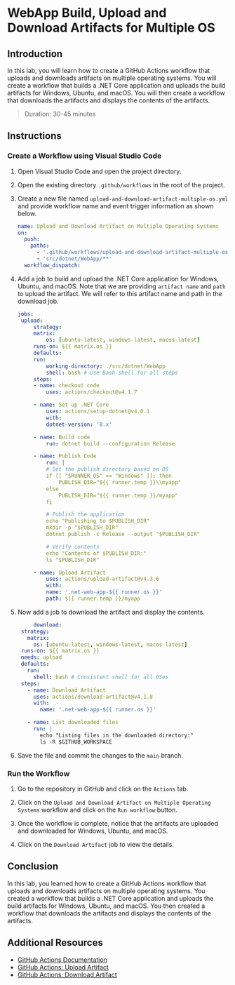 # WebApp Build, Upload and Download Artifacts for Multiple OS

## Introduction

In this lab, you will learn how to create a GitHub Actions workflow that uploads and downloads artifacts on multiple operating systems. You will create a workflow that builds a .NET Core application and uploads the build artifacts for Windows, Ubuntu, and macOS. You will then create a workflow that downloads the artifacts and displays the contents of the artifacts.

> Duration: 30-45 minutes

## Instructions

### Create a Workflow using Visual Studio Code

1. Open Visual Studio Code and open the project directory.

2. Open the existing directory `.github/workflows` in the root of the project.

3. Create a new file named `upload-and-download-artifact-multiple-os.yml` and provide workflow name and event trigger information as shown below.

   ```yaml
   name: Upload and Download Artifact on Multiple Operating Systems
   on:
     push:
       paths:
         - '.github/workflows/upload-and-download-artifact-multiple-os.yml'
         - 'src/dotnet/WebApp/**'
     workflow_dispatch:
   ```

4. Add a job to build and upload the .NET Core application for Windows, Ubuntu, and macOS. Note that we are providing `artifact name` and `path` to upload the artifact. We will refer to this artifact name and path in the download job.

   ```yaml
   jobs:
    upload:
        strategy:
        matrix:
            os: [ubuntu-latest, windows-latest, macos-latest]
        runs-on: ${{ matrix.os }}
        defaults:
        run:
            working-directory: ./src/dotnet/WebApp
            shell: bash # Use Bash shell for all steps
        steps:
        - name: checkout code
            uses: actions/checkout@v4.1.7

        - name: Set up .NET Core
            uses: actions/setup-dotnet@v4.0.1
            with:
            dotnet-version: '8.x'

        - name: Build code
            run: dotnet build --configuration Release

        - name: Publish Code
            run: |
            # Set the publish directory based on OS
            if [[ "$RUNNER_OS" == "Windows" ]]; then
                PUBLISH_DIR="${{ runner.temp }}\\myapp"
            else
                PUBLISH_DIR="${{ runner.temp }}/myapp"
            fi

            # Publish the application
            echo "Publishing to $PUBLISH_DIR"
            mkdir -p "$PUBLISH_DIR"
            dotnet publish -c Release --output "$PUBLISH_DIR"

            # Verify contents
            echo "Contents of $PUBLISH_DIR:"
            ls "$PUBLISH_DIR"

        - name: Upload Artifact
            uses: actions/upload-artifact@v4.3.6
            with:
            name: '.net-web-app-${{ runner.os }}'
            path: ${{ runner.temp }}/myapp
   ```

5. Now add a job to download the artifact and display the contents.

   ```yaml
        download:
    strategy:
      matrix:
        os: [ubuntu-latest, windows-latest, macos-latest]
    runs-on: ${{ matrix.os }}
    needs: upload
    defaults:
      run:
        shell: bash # Consistent shell for all OSes
    steps:
      - name: Download Artifact
        uses: actions/download-artifact@v4.1.8
        with:
          name: '.net-web-app-${{ runner.os }}'

      - name: List downloaded files
        run: |
          echo "Listing files in the downloaded directory:"
          ls -R $GITHUB_WORKSPACE
   ```

6. Save the file and commit the changes to the `main` branch.

### Run the Workflow

1. Go to the repository in GitHub and click on the `Actions` tab.

2. Click on the `Upload and Download Artifact on Multiple Operating Systems` workflow and click on the `Run workflow` button.

3. Once the workflow is complete, notice that the artifacts are uploaded and downloaded for Windows, Ubuntu, and macOS.

4. Click on the `Download Artifact` job to view the details.

## Conclusion

In this lab, you learned how to create a GitHub Actions workflow that uploads and downloads artifacts on multiple operating systems. You created a workflow that builds a .NET Core application and uploads the build artifacts for Windows, Ubuntu, and macOS. You then created a workflow that downloads the artifacts and displays the contents of the artifacts.

## Additional Resources

- [GitHub Actions Documentation](https://docs.github.com/en/actions)
- [GitHub Actions: Upload Artifact](https://docs.github.com/en/actions/guides/storing-workflow-data-as-artifacts)
- [GitHub Actions: Download Artifact](https://docs.github.com/en/actions/guides/downloading-workflow-artifacts)
